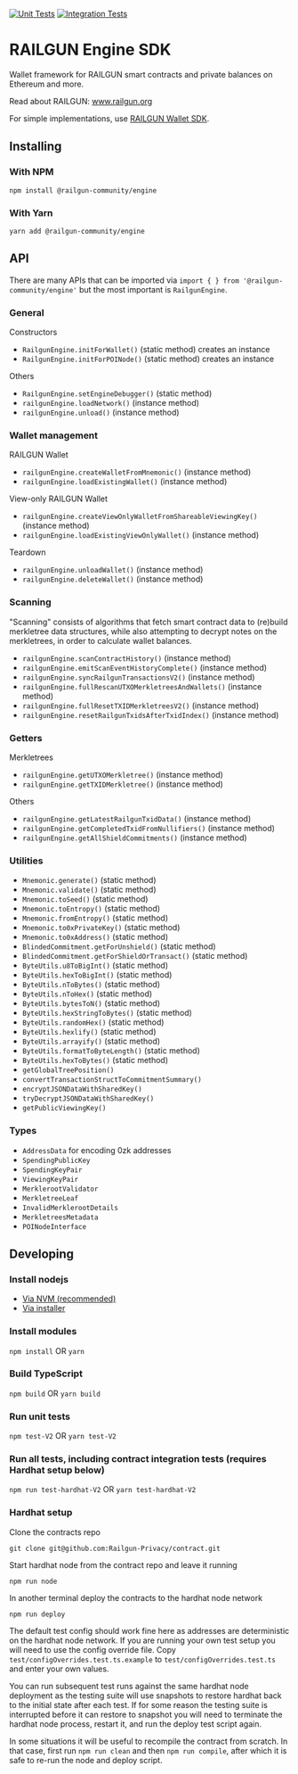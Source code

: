[![Unit Tests](https://github.com/Railgun-Community/engine/actions/workflows/unit-tests.yml/badge.svg?branch=main)](https://github.com/Railgun-Community/engine/actions)
[![Integration Tests](https://github.com/Railgun-Community/engine/actions/workflows/integration-tests.yml/badge.svg?branch=main)](https://github.com/Railgun-Community/engine/actions)

# RAILGUN Engine SDK

Wallet framework for RAILGUN smart contracts and private balances on Ethereum and more.

Read about RAILGUN: www.railgun.org

For simple implementations, use [RAILGUN Wallet SDK](https://github.com/Railgun-Community/wallet).

## Installing

### With NPM

`npm install @railgun-community/engine`

### With Yarn

`yarn add @railgun-community/engine`

## API

There are many APIs that can be imported via `import { } from '@railgun-community/engine'` but the most important is `RailgunEngine`.

### General

Constructors

- `RailgunEngine.initForWallet()` (static method) creates an instance
- `RailgunEngine.initForPOINode()` (static method) creates an instance

Others

- `RailgunEngine.setEngineDebugger()` (static method)
- `railgunEngine.loadNetwork()` (instance method)
- `railgunEngine.unload()` (instance method)

### Wallet management

RAILGUN Wallet

- `railgunEngine.createWalletFromMnemonic()` (instance method)
- `railgunEngine.loadExistingWallet()` (instance method)

View-only RAILGUN Wallet

- `railgunEngine.createViewOnlyWalletFromShareableViewingKey()` (instance method)
- `railgunEngine.loadExistingViewOnlyWallet()` (instance method)

Teardown

- `railgunEngine.unloadWallet()` (instance method)
- `railgunEngine.deleteWallet()` (instance method)

### Scanning

"Scanning" consists of algorithms that fetch smart contract data to (re)build merkletree data structures, while also attempting to decrypt notes on the merkletrees, in order to calculate wallet balances.

- `railgunEngine.scanContractHistory()` (instance method)
- `railgunEngine.emitScanEventHistoryComplete()` (instance method)
- `railgunEngine.syncRailgunTransactionsV2()` (instance method)
- `railgunEngine.fullRescanUTXOMerkletreesAndWallets()` (instance method)
- `railgunEngine.fullResetTXIDMerkletreesV2()` (instance method)
- `railgunEngine.resetRailgunTxidsAfterTxidIndex()` (instance method)

### Getters

Merkletrees

- `railgunEngine.getUTXOMerkletree()` (instance method)
- `railgunEngine.getTXIDMerkletree()` (instance method)

Others

- `railgunEngine.getLatestRailgunTxidData()` (instance method)
- `railgunEngine.getCompletedTxidFromNullifiers()` (instance method)
- `railgunEngine.getAllShieldCommitments()` (instance method)

### Utilities

- `Mnemonic.generate()` (static method)
- `Mnemonic.validate()` (static method)
- `Mnemonic.toSeed()` (static method)
- `Mnemonic.toEntropy()` (static method)
- `Mnemonic.fromEntropy()` (static method)
- `Mnemonic.to0xPrivateKey()` (static method)
- `Mnemonic.to0xAddress()` (static method)
- `BlindedCommitment.getForUnshield()` (static method)
- `BlindedCommitment.getForShieldOrTransact()` (static method)
- `ByteUtils.u8ToBigInt()` (static method)
- `ByteUtils.hexToBigInt()` (static method)
- `ByteUtils.nToBytes()` (static method)
- `ByteUtils.nToHex()` (static method)
- `ByteUtils.bytesToN()` (static method)
- `ByteUtils.hexStringToBytes()` (static method)
- `ByteUtils.randomHex()` (static method)
- `ByteUtils.hexlify()` (static method)
- `ByteUtils.arrayify()` (static method)
- `ByteUtils.formatToByteLength()` (static method)
- `ByteUtils.hexToBytes()` (static method)
- `getGlobalTreePosition()`
- `convertTransactionStructToCommitmentSummary()`
- `encryptJSONDataWithSharedKey()`
- `tryDecryptJSONDataWithSharedKey()`
- `getPublicViewingKey()`

### Types

- `AddressData` for encoding 0zk addresses
- `SpendingPublicKey`
- `SpendingKeyPair`
- `ViewingKeyPair`
- `MerklerootValidator`
- `MerkletreeLeaf`
- `InvalidMerklerootDetails`
- `MerkletreesMetadata`
- `POINodeInterface`

## Developing

### Install nodejs

- [Via NVM (recommended)](https://github.com/nvm-sh/nvm)
- [Via installer](https://nodejs.org)

### Install modules

`npm install` OR `yarn`

### Build TypeScript

`npm build` OR `yarn build`

### Run unit tests

`npm test-V2` OR `yarn test-V2`

### Run all tests, including contract integration tests (requires Hardhat setup below)

`npm run test-hardhat-V2` OR `yarn test-hardhat-V2`

### Hardhat setup

Clone the contracts repo

`git clone git@github.com:Railgun-Privacy/contract.git`

Start hardhat node from the contract repo and leave it running

`npm run node`

In another terminal deploy the contracts to the hardhat node network

`npm run deploy`

The default test config should work fine here as addresses are deterministic on the hardhat node network. If you are running your own test setup you will need to use the config override file. Copy `test/configOverrides.test.ts.example` to `test/configOverrides.test.ts` and enter your own values.

You can run subsequent test runs against the same hardhat node deployment as the testing suite will use snapshots to restore hardhat back to the initial state after each test. If for some reason the testing suite is interrupted before it can restore to snapshot you will need to terminate the hardhat node process, restart it, and run the deploy test script again.

In some situations it will be useful to recompile the contract from scratch. In that case, first run `npm run clean` and then `npm run compile`, after which it is safe to re-run the node and deploy script.
